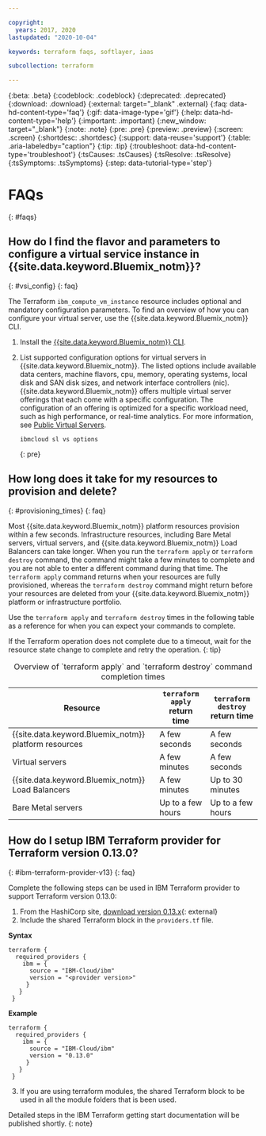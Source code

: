 ```yaml
---

copyright:
  years: 2017, 2020
lastupdated: "2020-10-04"

keywords: terraform faqs, softlayer, iaas

subcollection: terraform

---
```


{:beta: .beta}
{:codeblock: .codeblock}
{:deprecated: .deprecated}
{:download: .download}
{:external: target="_blank" .external}
{:faq: data-hd-content-type='faq'}
{:gif: data-image-type='gif'}
{:help: data-hd-content-type='help'}
{:important: .important}
{:new_window: target="_blank"}
{:note: .note}
{:pre: .pre}
{:preview: .preview}
{:screen: .screen}
{:shortdesc: .shortdesc}
{:support: data-reuse='support'}
{:table: .aria-labeledby="caption"}
{:tip: .tip}
{:troubleshoot: data-hd-content-type='troubleshoot'}
{:tsCauses: .tsCauses}
{:tsResolve: .tsResolve}
{:tsSymptoms: .tsSymptoms}
{:step: data-tutorial-type='step'}


# FAQs
{: #faqs}

## How do I find the flavor and parameters to configure a virtual service instance in {{site.data.keyword.Bluemix_notm}}? 
{: #vsi_config}
{: faq}

The Terraform `ibm_compute_vm_instance` resource includes optional and mandatory configuration parameters. To find an overview of how you can configure your virtual server, use the {{site.data.keyword.Bluemix_notm}} CLI.  

1. Install the [{{site.data.keyword.Bluemix_notm}} CLI](/docs/cli?topic=cli-install-ibmcloud-cli). 

2. List supported configuration options for virtual servers in {{site.data.keyword.Bluemix_notm}}. The listed options include available data centers, machine flavors, cpu, memory, operating systems, local disk and SAN disk sizes, and network interface controllers (nic). {{site.data.keyword.Bluemix_notm}} offers multiple virtual server offerings that each come with a specific configuration. The configuration of an offering is optimized for a specific workload need, such as high performance, or real-time analytics. For more information, see [Public Virtual Servers](/docs/virtual-servers?topic=virtual-servers-about-public-virtual-servers). 
   ```
   ibmcloud sl vs options
   ```
   {: pre}


## How long does it take for my resources to provision and delete?
{: #provisioning_times}
{: faq}

Most {{site.data.keyword.Bluemix_notm}} platform resources provision within a few seconds. Infrastructure resources, including Bare Metal servers, virtual servers, and {{site.data.keyword.Bluemix_notm}} Load Balancers can take longer. When you run the `terraform apply` or `terraform destroy` command, the command might take a few minutes to complete and you are not able to enter a different command during that time. The `terraform apply` command returns when your resources are fully provisioned, whereas the `terraform destroy` command might return before your resources are deleted from your {{site.data.keyword.Bluemix_notm}} platform or infrastructure portfolio. 

Use the `terraform apply` and `terraform destroy` times in the following table as a reference for when you can expect your commands to complete. 

If the Terraform operation does not complete due to a timeout, wait for the resource state change to complete and retry the operation. 
{: tip}

<table>
<caption>Overview of `terraform apply` and `terraform destroy` command completion times</caption>
<thead>
<th>Resource</th>
<th><code>terraform apply</code> return time</th>
<th><code>terraform destroy</code> return time</th>
</thead>
<tbody>
<tr>
<td>{{site.data.keyword.Bluemix_notm}} platform resources</td>
<td>A few seconds</td>
<td>A few seconds</td>
</tr>
<tr>
<td>Virtual servers</td>
<td>A few minutes</td>
<td>A few seconds</td>
</tr>
<tr>
<td>{{site.data.keyword.Bluemix_notm}} Load Balancers</td>
<td>A few minutes</td>
<td>Up to 30 minutes</td>
</tr>
<tr>
<td>Bare Metal servers</td>
<td>Up to a few hours</td>
<td>Up to a few hours</td>
</tr>
</tbody>
</table>

## How do I setup IBM Terraform provider for Terraform version 0.13.0?
{: #ibm-terraform-provider-v13}
{: faq}

Complete the following steps can be used in IBM Terraform provider to support Terraform version 0.13.0:

1. From the HashiCorp site, [download version 0.13.x](https://releases.hashicorp.com/terraform/0.13.0/){: external}
2. Include the shared Terraform block in the `providers.tf` file.

  **Syntax**

  ```
  terraform {
    required_providers {
      ibm = {
        source = "IBM-Cloud/ibm"
        version = "<provider version>"
       }
     }
   }
  ```

  **Example**

  ```
  terraform {
    required_providers {
      ibm = {
        source = "IBM-Cloud/ibm"
        version = "0.13.0"
       }
     }
   }
  ```
3. If you are using terraform modules, the shared Terraform block to be used in all the module folders that is been used.

Detailed steps in the IBM Terraform getting start documentation will be published shortly.
{: note}